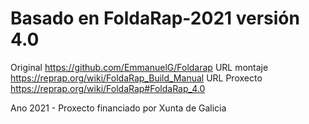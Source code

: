 # Basado en FoldaRap-2021 versión 4.0
Original https://github.com/EmmanuelG/Foldarap
URL montaje https://reprap.org/wiki/FoldaRap_Build_Manual
URL Proxecto https://reprap.org/wiki/FoldaRap#FoldaRap_4.0

Ano 2021 - Proxecto financiado por Xunta de Galicia
